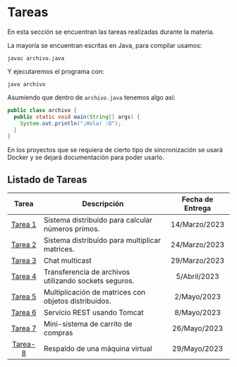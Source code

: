 # Tareas

En esta sección se encuentran las tareas realizadas durante la materia.

La mayoría se encuentran escritas en Java, para compilar usamos:

`javac archivo.java`

Y ejecutaremos el programa con:

`java archivo`

Asumiendo que dentro de `archivo.java` tenemos algo así:

```java
public class archivo {
  public static void main(String[] args) {
    System.out.println("¡Hola! :D");
  }
}
```

En los proyectos que se requiera de cierto tipo de sincronización se usará
Docker y se dejará documentación para poder usarlo.

## Listado de Tareas

|       Tarea        | Descripción                                           | Fecha de Entrega |
| :----------------: | ----------------------------------------------------- | :--------------: |
| [Tarea 1][tarea-1] | Sistema distribuído para calcular números primos.     |  14/Marzo/2023   |
| [Tarea 2][tarea-2] | Sistema distribuído para multiplicar matrices.        |  24/Marzo/2023   |
| [Tarea 3][tarea-3] | Chat multicast                                        |  29/Marzo/2023   |
| [Tarea 4][tarea-4] | Transferencia de archivos utilizando sockets seguros. |   5/Abril/2023   |
| [Tarea 5][tarea-5] | Multiplicación de matrices con objetos distribuídos.  |   2/Mayo/2023    |
| [Tarea 6][tarea-6] | Servicio REST usando Tomcat                           |   8/Mayo/2023    |
| [Tarea 7][tarea-7] | Mini-sistema de carrito de compras                    |   26/Mayo/2023   |
| [Tarea-8][tarea-8] | Respaldo de una máquina virtual                       |   29/Mayo/2023   |

[tarea-1]: tarea-1/README.md
[tarea-2]: tarea-2/README.md
[tarea-3]: tarea-3/README.md
[tarea-4]: tarea-4/README.md
[tarea-5]: tarea-5/README.md
[tarea-6]: tarea-6/README.md
[tarea-7]: tarea-7/README.md
[tarea-8]: tarea-8/README.md
